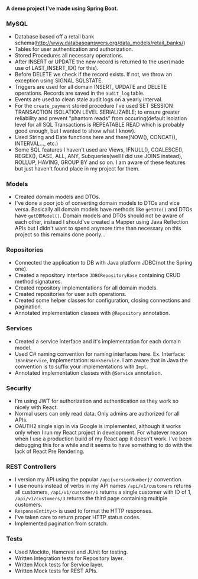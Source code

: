#### A demo project I've made using Spring Boot.

### MySQL
* Database based off a retail bank schema(http://www.databaseanswers.org/data_models/retail_banks/)
* Tables for user authentication and authorization.
* Stored Procedures all necessary operations.
* After INSERT or UPDATE the new record is returned to the user(made use of LAST_INSERT_ID() for this).
* Before DELETE we check if the record exists. If not, we throw an exception using SIGNAL SQLSTATE.
* Triggers are used for all domain INSERT, UPDATE and DELETE operations. Records are saved in the `audit_log` table.
* Events are used to clean stale audit logs on a yearly interval.
* For the `create_payment` stored procedure I've used SET SESSION TRANSACTION ISOLATION LEVEL SERIALIZABLE; to ensure greater reliability and prevent "phantom reads" from occuring(default isolation level for all SQL Transactions is REPEATABLE READ which is probably good enough, but I wanted to show what I know).
* Used String and Date functions here and there(NOW(), CONCAT(), INTERVAL..., etc.)
* Some SQL features I haven't used are Views, IFNULL(), COALESCE(), REGEX(), CASE, ALL, ANY, Subqueries(well I did use JOINS instead), ROLLUP, HAVING, GROUP BY and so on. I am aware of these features but just haven't found place in my project for them.

### Models
* Created domain models and DTOs.
* I've done a poor job of converting domain models to DTOs and vice versa. Basically all domain models have methods like `getDto()` and DTOs have `getDBModel()`. Domain models and DTOs should not be aware of each other, instead I should've created a Mapper using Java Reflection APIs but I didn't want to spend anymore time than necessary on this project so this remains done poorly...

### Repositories
* Connected the application to DB with Java platform JDBC(not the Spring one).
* Created a repository interface `JDBCRepositoryBase` containing CRUD method signatures.
* Created repository implementations for all domain models.
* Created repositories for user auth operations.
* Created some helper classes for configuration, closing connections and pagination.
* Annotated implementation classes with `@Repository` annotation.

### Services
* Created a service interface and it's implementation for each domain model.
* Used C# naming convention for naming interfaces here. Ex. Interface: `IBankService`, Implementation: `BankService`. I am aware that in Java the convention is to suffix your implementations with `Impl`.
* Annotated implementation classes with `@Service` annotation.

### Security
* I'm using JWT for authorization and authentication as they work so nicely with React.
* Normal users can only read data. Only admins are authorized for all APIs.
* OAUTH2 single sign in via Google is implemented, although it works only when I run my React project in development. For whatever reason when I use a production build of my React app it doesn't work. I've been debugging this for a while and it seems to have something to do with the lack of React Pre Rendering.

### REST Controllers
* I version my API using the popular `/api{versionNumber}/` convention.
* I use nouns instead of verbs in my API names `/api/v1/customers` returns all customers, `/api/v1/customer/1` returns a single customer with ID of 1,  `/api/v1/customers/3` returns the third page containing multiple customers.
* `ResponseEntity<>` is used to format the HTTP responses.
* I've taken care to return proper HTTP status codes.
* Implemented pagination from scratch.

### Tests
* Used Mockito, Hamcrest and JUnit for testing.
* Written Integration tests for Repository layer.
* Written Mock tests for Service layer.
* Written Mock tests for REST APIs.
